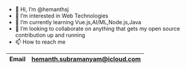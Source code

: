 - 👋 Hi, I’m @hemanthsj
- 👀 I’m interested in Web Technologies
- 🌱 I’m currently learning Vue.js,AI/ML,Node.js,Java
- 💞️ I’m looking to collaborate on anything that gets my open source contribution up and running
- 📫 How to reach me 
 
| Email       | hemanth.subramanyam@icloud.com |
| :---        |              ---:              | 

<!---
hemanthsj/hemanthsj is a ✨ special ✨ repository because its `README.md` (this file) appears on your GitHub profile.
You can click the Preview link to take a look at your changes.
--->
